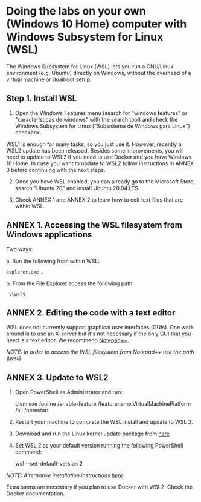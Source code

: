# Doing the labs on your own (Windows 10 Home) computer with Windows Subsystem for Linux (WSL)

The Windows Subsystem for Linux (WSL) lets you run a GNU/Linux environment (e.g. Ubuntu) directly on Windows, without the overhead of a virtual machine or dualboot setup.

## Step 1. Install WSL

1. Open the Windows Features menu (search for "windows features" or "características de windows" with the search tool) and check the Windows Subsystem for Linux ("Subsistema de Windows para Linux") checkbox.

WSL1 is enough for many tasks, so you just use it. However, recently a WSL2 update has been released. Besides some improvements, you will need to update to WSL2 if you need to use Docker and you have Windows 10 Home. In case you want to update to WSL2 follow instructions in ANNEX 3 before continuing with the next steps. 

2. Once you have WSL enabled, you can already go to the Microsoft Store, search "Ubuntu 20" and install Ubuntu 20.04.LTS. 

3. Check ANNEX 1 and ANNEX 2 to learn how to edit text files that are within WSL.


## ANNEX 1. Accessing the WSL filesystem from Windows applications

Two ways:

a. Run the following from within WSL:

	explorer.exe .

b. From the File Explorer access the following path:

	 \\wsl$


## ANNEX 2. Editing the code with a text editor

WSL does not currently support graphical user interfaces (GUIs). One work around is to use an X-server but it's not necessary if the only GUI that you need is a text editor. We recommend [Notepad++](https://notepad-plus-plus.org/downloads/).

*NOTE: In order to access the WSL filesystem from Notepad++ use the path \\\\wsl$*


## ANNEX 3. Update to WSL2

1. Open PowerShell as Administrator and run:

	dism.exe /online /enable-feature /featurename:VirtualMachinePlatform /all /norestart

2. Restart your machine to complete the WSL install and update to WSL 2.

3. Download and run the Linux kernel update package from [here](https://wslstorestorage.blob.core.windows.net/wslblob/wsl_update_x64.msi)

4. Set WSL 2 as your default version running the following PowerShell command:

	wsl --set-default-version 2

*NOTE: Alternative installation instructions [here](https://docs.microsoft.com/en-us/windows/wsl/install-win10)*

Extra stems are necessary if you plan to use Docker with WSL2. Check the Docker documentation.


